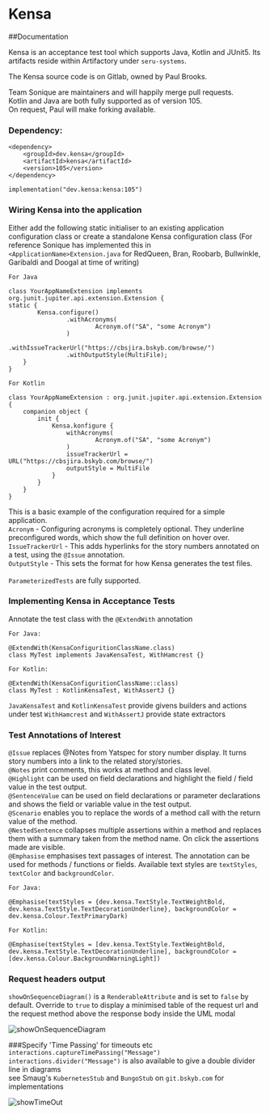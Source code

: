 # Kensa
##Documentation

Kensa is an acceptance test tool which supports Java, Kotlin and JUnit5. Its artifacts reside within Artifactory under `seru-systems`.

The Kensa source code is on Gitlab, owned by Paul Brooks.

Team Sonique are maintainers and will happily merge pull requests.
<br />
Kotlin and Java are both fully supported as of version 105.
<br />
On request, Paul will make forking available.
### Dependency:
```
<dependency>
    <groupId>dev.kensa</groupId>
    <artifactId>kensa</artifactId>
    <version>105</version>
</dependency>
```
```
implementation("dev.kensa:kensa:105")
```

### Wiring Kensa into the application
Either add the following static initialiser to an existing application configuration class or create a standalone Kensa configuration class
(For reference Sonique has implemented this in ```<ApplicationName>Extension.java``` for RedQueen, Bran, Roobarb, Bullwinkle, Garibaldi and Doogal at time of writing)

`For Java`
```
class YourAppNameExtension implements org.junit.jupiter.api.extension.Extension {
static {
        Kensa.configure()
                .withAcronyms(
                        Acronym.of("SA", "some Acronym")
                )
                .withIssueTrackerUrl("https://cbsjira.bskyb.com/browse/")
                .withOutputStyle(MultiFile);
    }
}
```

`For Kotlin`
```
class YourAppNameExtension : org.junit.jupiter.api.extension.Extension {
    companion object {
        init {
            Kensa.konfigure {
                withAcronyms(
                        Acronym.of("SA", "some Acronym")
                )
                issueTrackerUrl = URL("https://cbsjira.bskyb.com/browse/")
                outputStyle = MultiFile
            }
        }
    }
}
```
This is a basic example of the configuration required for a simple application.<br />
```Acronym``` - Configuring acronyms is completely optional. They underline preconfigured words, which show the full definition on hover over.<br />
```IssueTrackerUrl``` - This adds hyperlinks for the story numbers annotated on a test, using the ```@Issue``` annotation.<br />
```OutputStyle``` - This sets the format for how Kensa generates the test files.<br /><br />
```ParameterizedTests``` are fully supported.
### Implementing Kensa in Acceptance Tests

Annotate the test class with the ```@ExtendWith``` annotation

`For Java:`
```
@ExtendWith(KensaConfiguritionClassName.class)
class MyTest implements JavaKensaTest, WithHamcrest {}
```
`For Kotlin:`
```
@ExtendWith(KensaConfiguritionClassName::class)
class MyTest : KotlinKensaTest, WithAssertJ {}
```

`JavaKensaTest` and `KotlinKensaTest` provide givens builders and actions under test
`WithHamcrest` and `WithAssertJ` provide state extractors

### Test Annotations of Interest

```@Issue```    replaces @Notes from Yatspec for story number display. It turns story numbers into a link to the related story/stories.<br />
```@Notes```    print comments, this works at method and class level.<br />
```@Highlight```     can be used on field declarations and highlight the field / field value in the test output.<br />
```@SentenceValue```    can be used on field declarations or parameter declarations and shows the field or variable value in the test output.<br />
```@Scenario```     enables you to replace the words of a method call with the return value of the method.<br />
```@NestedSentence```    collapses multiple assertions within a method and replaces them with a summary taken from the method name. On click the assertions made are visible.<br />
```@Emphasise```    emphasises text passages of interest. The annotation can be used for methods / functions or fields. Available text styles are `textStyles`, `textColor` and `backgroundColor`.<br />

`For Java:`
```
@Emphasise(textStyles = {dev.kensa.TextStyle.TextWeightBold, dev.kensa.TextStyle.TextDecorationUnderline}, backgroundColor = dev.kensa.Colour.TextPrimaryDark)
```
`For Kotlin:`
```
@Emphasise(textStyles = [dev.kensa.TextStyle.TextWeightBold, dev.kensa.TextStyle.TextDecorationUnderline], backgroundColor = [dev.kensa.Colour.BackgroundWarningLight])
```

### Request headers output
```showOnSequenceDiagram()``` is a `RenderableAttribute` and is set to `false` by default. Override to `true` to display a minimised table of the request url and the request method above the response body inside the UML modal

![showOnSequenceDiagram](src/main/resources/showOnSequenceDiagram.png)

###Specify 'Time Passing' for timeouts etc
`interactions.captureTimePassing("Message")`<br />
`interactions.divider("Message")` is also available to give a double divider line in diagrams<br />
see Smaug's `KubernetesStub` and `BungoStub` on `git.bskyb.com` for implementations

![showTimeOut](src/main/resources/showTimeOut.png)
